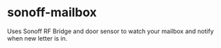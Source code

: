 # sonoff-mailbox
Uses Sonoff RF Bridge and door sensor to watch your mailbox and notify when new letter is in.
